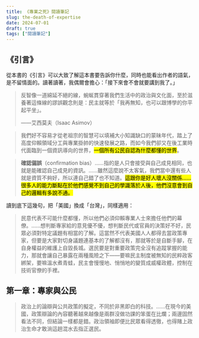 ```yaml
---
title: 《專業之死》閱讀筆記
slug: the-death-of-expertise
date: 2024-07-01
draft: true
tags: ["閱讀筆記"]
---
```


## 《引言》

從本書的《引言》可以大致了解這本書要告訴你什麼，同時也能看出作者的語氣，是不留情面的。讀著讀著，我偶爾會擔心：「接下來會不會就要講到我了。」

> 反智像一道綿延不絕的線，蜿蜒貫穿著我們生活中的政治與文化面，至於滋養著這條線的謬誤觀念則是：民主就等於「我再無知，也可以跟博學的你平起平坐」。
>
> ——艾西莫夫（Isaac Asimov）

> 我們好不容易才從老祖宗的智慧可以填補大小知識缺口的蒙昧年代，踏上了高度仰賴領域分工與專業掛帥的快速發展之路，而如今我們卻又在後工業時代面臨到一個資訊導向的世界，<mark>一個所有公民自認為什麼都懂的世界</mark>。

> **確認偏誤**（confirmation bias）……指的是人只會接受與自己成見相同，也就是能確認自己成見的資訊。……雖然這麼說不太客氣，我們當中還有些人就是資質不夠好，所以連自己錯了也不知道。<mark>這跟你是好人壞人沒關係……很多人的能力斷點在於他們感覺不到自己的學識落於人後，他們沒意會到自己的邏輯有多說不通。</mark>

讀到底下這幾句，把「美國」換成「台灣」，同樣適用：

> 民意代表不可能什麼都懂，所以他們必須仰賴專業人士來擔任他們的幕僚。……想判斷專家給的意見優不優，想判斷民代或官員的決策好不好，民眾必須對特定議題有相當的了解。這當然不代表美國人人都得去當政策專家，但要是大家對切身議題連基本的了解都沒有，那就等於是自斷手腳，在自身權益的維護上自毀長城。選民要是對重要政策完全沒有追蹤掌握的能力，那就會讓自己暴露在兩種風險之下——要嘛民主制度被無知的民粹政客綁架，要嘛溫水煮青蛙，民主會慢慢地、悄悄地的變質成威權政體，控制在技術官僚的手裡。

## 第一章：專家與公民

> 政治上的論辯與公共政策的擬定，不同於非黑即白的科技。……在現今的美國，政策辯論的內容聽著越來越像是兩群沒做功課的笨蛋在比爛；兩邊固然看法不同，但結論一樣都是錯。政治領袖即便比民眾看得透徹，也得賭上政治生命才敢淌這趟混水去指正選民。
